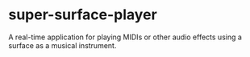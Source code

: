 # super-surface-player
A real-time application for playing MIDIs or other audio effects using a surface as a musical instrument.
